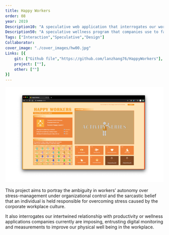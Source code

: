 ```yaml
---
title: Happy Workers
order: 08
year: 2019
Description10: "A speculative web application that interrogates our workplace stress autonomy"
Description50: "A speculative wellness program that companies use to facilitate employees' autonomy over their workplace stress management"
Tags: ["Interaction","Speculative","Design"]
Collaborator:
cover_image: "./cover_images/hw00.jpg"
Links: [{
    git: ["Github file","https://github.com/lanzhang76/HappyWorkers"],
    project: [""],
    other: [""]
}]
---
```


![cover](./cover_images/hw00.jpg)

This project aims to portray the ambiguity in workers’ autonomy  over stress-management under organizational control and the sarcastic belief that an individual is held responsible for overcoming stress caused by the corporate workplace culture. 

It also interrogates our intertwined relationship with productivity or wellness applications companies currently are imposing, entrusting digital monitoring and measurements to improve our physical well being in the workplace.